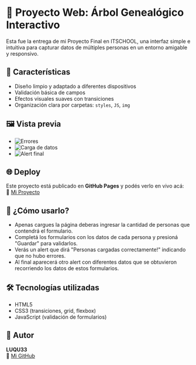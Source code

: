 # 🧾 Proyecto Web: Árbol Genealógico Interactivo

Esta fue la entrega de mi Proyecto Final en ITSCHOOL, una interfaz simple e intuitiva para capturar datos de múltiples personas en un entorno amigable y responsivo.

## 🚀 Características
- Diseño limpio y adaptado a diferentes dispositivos
- Validación básica de campos
- Efectos visuales suaves con transiciones
- Organización clara por carpetas: `styles`, `JS`, `img`

## 🖼️ Vista previa
- ![Errores](https://github.com/user-attachments/assets/a9fd620d-3add-4c7c-862c-41ee0dfc7b9c)
- ![Carga de datos](https://github.com/user-attachments/assets/3c105cba-afcb-4d09-970d-544400f80ac3)
- ![Alert final](https://github.com/user-attachments/assets/ddf1ed80-ce1d-4ae1-a408-2e32dda34191)

## 🌐 Deploy
Este proyecto está publicado en **GitHub Pages** y podés verlo en vivo acá:  
🔗 [Mi Proyecto](https://luqu33.github.io/Arbol-Genealogico---ITSCHOOL/)

## 🧪 ¿Cómo usarlo?
- Apenas cargues la página deberas ingresar la cantidad de personas que contendrá el formulario.
- Completá los formularios con los datos de cada persona y presioná "Guardar" para validarlos.
- Verás un alert que dirá "Personas cargadas correctamente!" indicando que no hubo errores.
- Al final aparecerá otro alert con diferentes datos que se obtuvieron recorriendo los datos de estos formularios.

## 🛠️ Tecnologías utilizadas
- HTML5
- CSS3 (transiciones, grid, flexbox)
- JavaScript (validación de formularios)

## 📌 Autor
**LUQU33**  
🔗 [Mi GitHub](https://github.com/LUQU33)
